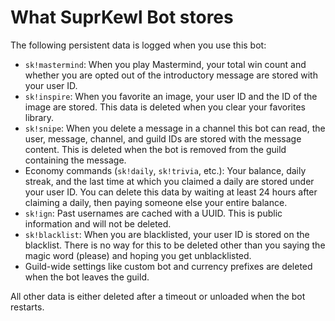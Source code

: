 # What SuprKewl Bot stores

The following persistent data is logged when you use this bot:
* `sk!mastermind`: When you play Mastermind, your total win count and whether you are opted out of the introductory message are stored with your user ID.
* `sk!inspire`: When you favorite an image, your user ID and the ID of the image are stored. This data is deleted when you clear your favorites library. 
* `sk!snipe`: When you delete a message in a channel this bot can read, the user, message, channel, and guild IDs are stored with the message content. This is deleted when the bot is removed from the guild containing the message.
* Economy commands (`sk!daily`, `sk!trivia`, etc.): Your balance, daily streak, and the last time at which you claimed a daily are stored under your user ID. You can delete this data by waiting at least 24 hours after claiming a daily, then paying someone else your entire balance.
* `sk!ign`: Past usernames are cached with a UUID. This is public information and will not be deleted.
* `sk!blacklist`: When you are blacklisted, your user ID is stored on the blacklist. There is no way for this to be deleted other than you saying the magic word (please) and hoping you get unblacklisted.
* Guild-wide settings like custom bot and currency prefixes are deleted when the bot leaves the guild.

All other data is either deleted after a timeout or unloaded when the bot restarts.
